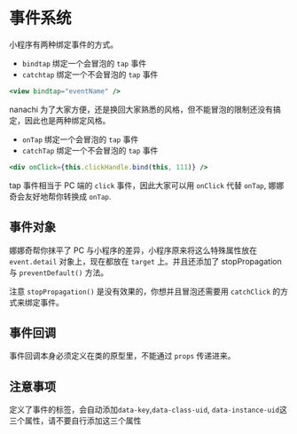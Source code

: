 # 事件系统

小程序有两种绑定事件的方式。

- `bindtap` 绑定一个会冒泡的 `tap` 事件
- `catchtap` 绑定一个不会冒泡的 `tap` 事件

```jsx
<view bindtap="eventName" />
```

nanachi 为了大家方便，还是换回大家熟悉的风格，但不能冒泡的限制还没有搞定，因此也是两种绑定风格。

- `onTap` 绑定一个会冒泡的 `tap` 事件
- `catchTap` 绑定一个不会冒泡的 `tap` 事件

```jsx
<div onClick={this.clickHandle.bind(this, 111)} />
```

tap 事件相当于 PC 端的 `click` 事件，因此大家可以用 `onClick` 代替 `onTap`, 娜娜奇会友好地帮你转换成 `onTap`.

## 事件对象

娜娜奇帮你抹平了 PC 与小程序的差异，小程序原来将这么特殊属性放在 `event.detail` 对象上，现在都放在 `target` 上。并且还添加了 stopPropagation 与 `preventDefault()` 方法。

注意 `stopPropagation()` 是没有效果的，你想并且冒泡还需要用 `catchClick` 的方式来绑定事件。

## 事件回调

事件回调本身必须定义在类的原型里，不能通过 `props` 传递进来。

## 注意事项

定义了事件的标签，会自动添加`data-key`,`data-class-uid`, `data-instance-uid`这三个属性，请不要自行添加这三个属性
